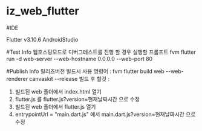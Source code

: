 # iz_web_flutter

#IDE

Flutter v3.10.6
AndroidStudio


#Test Info
웹호스팅모드로 디버그테스트를 진행 할 경우 실행할 프롬프트
fvm flutter run -d web-server --web-hostname 0.0.0.0 --web-port 80

#Publish Info
릴리즈버전 빌드시 사용 명령어 : fvm flutter build web --web-renderer canvaskit --release
빌드 후 할것 :
1. 빌드된 web 폴더에서 index.html 열기
2. flutter.js 를 flutter.js?version=현재날짜시간 으로 수정
3. 빌드된 web 폴더에서 flutter.js 열기
4. entrypointUrl = "main.dart.js" 에서 main.dart.js?version=현재날짜시간 으로 수정
 
